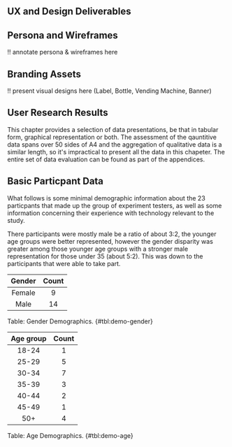 <section>

# UX and Design Deliverables

## Persona and Wireframes

!! annotate persona & wireframes here

## Branding Assets

!! present visual designs here
(Label, Bottle, Vending Machine, Banner)

</section>
<section>
          
# User Research Results

This chapter provides a selection of data presentations, be that in tabular form, graphical representation or both. 
The assessment of the qauntitive data spans over 50 sides of A4 and the aggregation of qualitative data is a similar length, so it's impractical to present all the data in this chapeter.
The entire set of data evaluation can be found as part of the appendices.

## Basic Particpant Data 

What follows is some minimal demographic information about the 23 particpants that made up the group of experiment testers, as well as some information concerning their experience with technology relevant to the study.

There participants were mostly male be a ratio of about 3:2, the younger age groups were better represented, however the gender disparity was greater among those younger age groups with a stronger male representation for those under 35 (about 5:2). This was down to the participants that were able to take part.

**Gender**|**Count**
:-----:|:-----:
Female|9
Male|14
Table: Gender Demographics. {#tbl:demo-gender}

**Age group**|**Count**
:-----:|:-----:
18-24|1
25-29|5
30-34|7
35-39|3
40-44|2
45-49|1
50+|4
Table: Age Demographics. {#tbl:demo-age}


</section>
